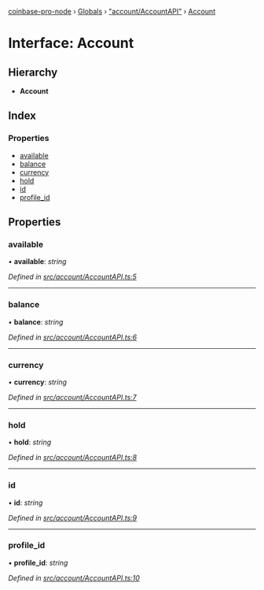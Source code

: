 [coinbase-pro-node](../README.md) › [Globals](../globals.md) › ["account/AccountAPI"](../modules/_account_accountapi_.md) › [Account](_account_accountapi_.account.md)

# Interface: Account

## Hierarchy

- **Account**

## Index

### Properties

- [available](_account_accountapi_.account.md#available)
- [balance](_account_accountapi_.account.md#balance)
- [currency](_account_accountapi_.account.md#currency)
- [hold](_account_accountapi_.account.md#hold)
- [id](_account_accountapi_.account.md#id)
- [profile_id](_account_accountapi_.account.md#profile_id)

## Properties

### available

• **available**: _string_

_Defined in [src/account/AccountAPI.ts:5](https://github.com/bennyn/coinbase-pro-node/blob/7b978cb/src/account/AccountAPI.ts#L5)_

---

### balance

• **balance**: _string_

_Defined in [src/account/AccountAPI.ts:6](https://github.com/bennyn/coinbase-pro-node/blob/7b978cb/src/account/AccountAPI.ts#L6)_

---

### currency

• **currency**: _string_

_Defined in [src/account/AccountAPI.ts:7](https://github.com/bennyn/coinbase-pro-node/blob/7b978cb/src/account/AccountAPI.ts#L7)_

---

### hold

• **hold**: _string_

_Defined in [src/account/AccountAPI.ts:8](https://github.com/bennyn/coinbase-pro-node/blob/7b978cb/src/account/AccountAPI.ts#L8)_

---

### id

• **id**: _string_

_Defined in [src/account/AccountAPI.ts:9](https://github.com/bennyn/coinbase-pro-node/blob/7b978cb/src/account/AccountAPI.ts#L9)_

---

### profile_id

• **profile_id**: _string_

_Defined in [src/account/AccountAPI.ts:10](https://github.com/bennyn/coinbase-pro-node/blob/7b978cb/src/account/AccountAPI.ts#L10)_

